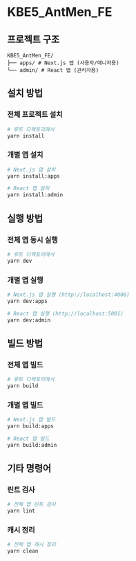 # KBE5_AntMen_FE

## 프로젝트 구조
```
KBE5_AntMen_FE/
├── apps/ # Next.js 앱 (사용자/매니저용)
└── admin/ # React 앱 (관리자용)
```


## 설치 방법

### 전체 프로젝트 설치
```bash
# 루트 디렉토리에서
yarn install
```

### 개별 앱 설치
```bash
# Next.js 앱 설치
yarn install:apps

# React 앱 설치
yarn install:admin
```

## 실행 방법

### 전체 앱 동시 실행
```bash
# 루트 디렉토리에서
yarn dev
```

### 개별 앱 실행
```bash
# Next.js 앱 실행 (http://localhost:4000)
yarn dev:apps

# React 앱 실행 (http://localhost:5001)
yarn dev:admin
```

## 빌드 방법

### 전체 앱 빌드
```bash
# 루트 디렉토리에서
yarn build
```

### 개별 앱 빌드
```bash
# Next.js 앱 빌드
yarn build:apps

# React 앱 빌드
yarn build:admin
```

## 기타 명령어

### 린트 검사
```bash
# 전체 앱 린트 검사
yarn lint
```

### 캐시 정리
```bash
# 전체 앱 캐시 정리
yarn clean
```
```